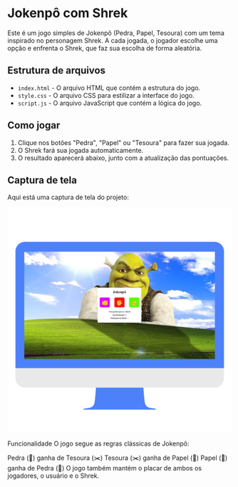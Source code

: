 # Jokenpô com Shrek

Este é um jogo simples de Jokenpô (Pedra, Papel, Tesoura) com um tema inspirado no personagem Shrek. A cada jogada, o jogador escolhe uma opção e enfrenta o Shrek, que faz sua escolha de forma aleatória.

## Estrutura de arquivos

- `index.html` - O arquivo HTML que contém a estrutura do jogo.
- `style.css` - O arquivo CSS para estilizar a interface do jogo.
- `script.js` - O arquivo JavaScript que contém a lógica do jogo.

## Como jogar

1. Clique nos botões "Pedra", "Papel" ou "Tesoura" para fazer sua jogada.
2. O Shrek fará sua jogada automaticamente.
3. O resultado aparecerá abaixo, junto com a atualização das pontuações.

## Captura de tela

Aqui está uma captura de tela do projeto:

![Captura de tela do projeto](https://github.com/lucasriosdev/ProjetoJokenpo/blob/main/image/CapturaDeTelaProjeto.png?raw=true)


Funcionalidade
O jogo segue as regras clássicas de Jokenpô:

Pedra (🗻) ganha de Tesoura (✂️)
Tesoura (✂️) ganha de Papel (📜)
Papel (📜) ganha de Pedra (🗻)
O jogo também mantém o placar de ambos os jogadores, o usuário e o Shrek.


